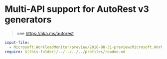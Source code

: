# Multi-API support for AutoRest v3 generators

> see https://aka.ms/autorest

``` yaml $(enable-multi-api)
input-file:
  - Microsoft.WorkloadMonitor/preview/2018-08-31-preview/Microsoft.WorkloadMonitor.json
require: $(this-folder)/../../../../profiles/readme.md
```
